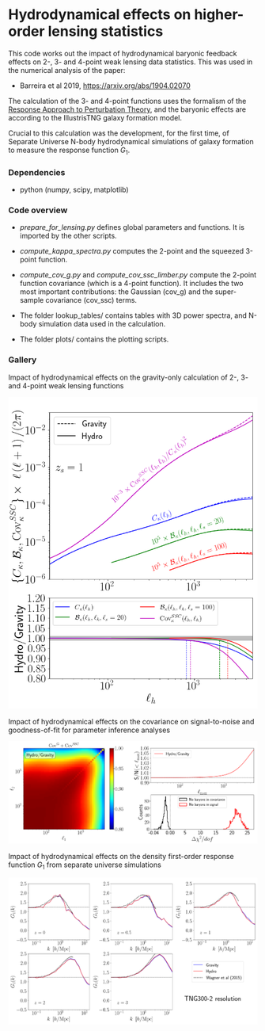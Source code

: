 # Hydrodynamical effects on higher-order lensing statistics

This code works out the impact of hydrodynamical baryonic feedback effects on 2-, 3- and 4-point weak lensing data statistics. This was used in the numerical analysis of the paper:

- Barreira et al 2019, https://arxiv.org/abs/1904.02070

The calculation of the 3- and 4-point functions uses the formalism of the [Response Approach to Perturbation Theory](https://arxiv.org/abs/1703.09212), and the baryonic effects are according to the IllustrisTNG galaxy formation model.

Crucial to this calculation was the development, for the first time, of Separate Universe N-body hydrodynamical simulations of galaxy formation to measure the response function $G_1$.

### Dependencies

- python (numpy, scipy, matplotlib)

### Code overview

- *prepare_for_lensing.py* defines global parameters and functions. It is imported by the other scripts.

- *compute_kappa_spectra.py* computes the 2-point and the squeezed 3-point function.
  
- *compute_cov_g.py* and *compute_cov_ssc_limber.py* compute the 2-point function covariance (which is a 4-point function). It includes the two most important contributions: the Gaussian (cov_g) and the super-sample covariance (cov_ssc) terms.

- The folder lookup_tables/ contains tables with 3D power spectra, and N-body simulation data used in the calculation.

- The folder plots/ contains the plotting scripts.

### Gallery

Impact of hydrodynamical effects on the gravity-only calculation of 2-, 3- and 4-point weak lensing functions

<img src="plots/fig_kappa_spectra.png" width="600" height=auto/>

Impact of hydrodynamical effects on the covariance on signal-to-noise and goodness-of-fit for parameter inference analyses

<img src="plots/fig_covariance.png" width="1000" height=auto/>

Impact of hydrodynamical effects on the density first-order response function $G_1$ from separate universe simulations

<img src="plots/fig_G1_tng300_2.png" width="1000" height=auto/>

